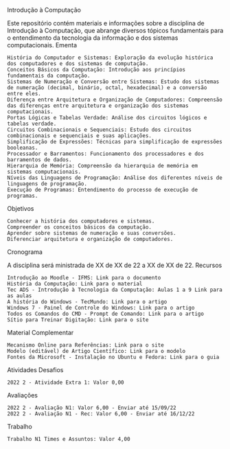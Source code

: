 Introdução à Computação

Este repositório contém materiais e informações sobre a disciplina de Introdução à Computação, que abrange diversos tópicos fundamentais para o entendimento da tecnologia da informação e dos sistemas computacionais.
Ementa

    História do Computador e Sistemas: Exploração da evolução histórica dos computadores e dos sistemas de computação.
    Conceitos Básicos da Computação: Introdução aos princípios fundamentais da computação.
    Sistemas de Numeração e Conversão entre Sistemas: Estudo dos sistemas de numeração (decimal, binário, octal, hexadecimal) e a conversão entre eles.
    Diferença entre Arquitetura e Organização de Computadores: Compreensão das diferenças entre arquitetura e organização dos sistemas computacionais.
    Portas Lógicas e Tabelas Verdade: Análise dos circuitos lógicos e tabelas verdade.
    Circuitos Combinacionais e Sequenciais: Estudo dos circuitos combinacionais e sequenciais e suas aplicações.
    Simplificação de Expressões: Técnicas para simplificação de expressões booleanas.
    Processador e Barramentos: Funcionamento dos processadores e dos barramentos de dados.
    Hierarquia de Memória: Compreensão da hierarquia de memória em sistemas computacionais.
    Níveis das Linguagens de Programação: Análise dos diferentes níveis de linguagens de programação.
    Execução de Programas: Entendimento do processo de execução de programas.

Objetivos

    Conhecer a história dos computadores e sistemas.
    Compreender os conceitos básicos da computação.
    Aprender sobre sistemas de numeração e suas conversões.
    Diferenciar arquitetura e organização de computadores.

Cronograma

A disciplina será ministrada de XX de XX de 22 a XX de XX de 22.
Recursos

    Introdução ao Moodle - IFMS: Link para o documento
    História da Computação: Link para o material
    Tec ADS - Introdução à Tecnologia da Computação: Aulas 1 a 9 Link para as aulas
    A história do Windows - TecMundo: Link para o artigo
    Windows 7 - Painel de Controle do Windows: Link para o artigo
    Todos os Comandos do CMD - Prompt de Comando: Link para o artigo
    Sítio para Treinar Digitação: Link para o site

Material Complementar

    Mecanismo Online para Referências: Link para o site
    Modelo (editável) de Artigo Científico: Link para o modelo
    Fontes da Microsoft - Instalação no Ubuntu e Fedora: Link para o guia

Atividades
Desafios

    2022 2 - Atividade Extra 1: Valor 0,00

Avaliações

    2022 2 - Avaliação N1: Valor 6,00 - Enviar até 15/09/22
    2022 2 - Avaliação N1 - Rec: Valor 6,00 - Enviar até 16/12/22

Trabalho

    Trabalho N1 Times e Assuntos: Valor 4,00
